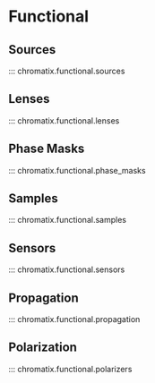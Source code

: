 # Functional

## Sources
::: chromatix.functional.sources

## Lenses
::: chromatix.functional.lenses

## Phase Masks
::: chromatix.functional.phase_masks

## Samples
::: chromatix.functional.samples

## Sensors
::: chromatix.functional.sensors

## Propagation
::: chromatix.functional.propagation

## Polarization
::: chromatix.functional.polarizers